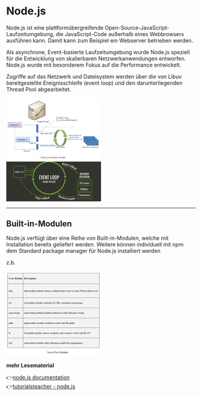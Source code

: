# Node.js

Node.js ist eine plattformübergreifende Open-Source-JavaScript-Laufzeitumgebung, die JavaScript-Code außerhalb eines Webbrowsers ausführen kann. Damit kann zum Beispiel ein Webserver betrieben werden.

Als asynchrone, Event-basierte Laufzeitumgebung wurde Node.js speziell für die Entwicklung von skalierbaren Netzwerkanwendungen entworfen.
Node.js wurde mit besonderem Fokus auf die Performance entwickelt. 

Zugriffe auf das Netzwerk und Dateisystem werden über die von Libuv bereitgestellte Ereignisschleife (event loop) und den darunterliegenden Thread Pool abgearbeitet. 

<img src="node.png" alt="node" width="50%">
<img src="event-loop.jpg" alt="event-loop" width="50%">

---
## Built-in-Modulen

Node.js verfügt über eine Reihe von Built-in-Modulen, welche mit Installation bereits geliefert werden. Weitere können individuell mit npm dem Standard package manager für Node.js installiert werden

z.b.

<img src="core-modules.jpg" alt="core-modules" width="50%">


**mehr Lesematerial**

:point_right:[node.js documentation](https://nodejs.dev/learn/nodejs-accept-arguments-from-the-command-line)\
:point_right:[tutorialsteacher - node.js](https://www.tutorialsteacher.com/nodejs)

